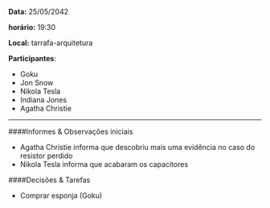 __Data:__ 25/05/2042

__horário:__ 19:30

__Local:__ tarrafa-arquitetura

__Participantes__:

- Goku
- Jon Snow
- Nikola Tesla 
- Indiana Jones
- Agatha Christie

***

####Informes & Observações iniciais

- Agatha Christie informa que descobriu mais uma evidência no caso do resistor perdido
- Nikola Tesla informa que acabaram os capacitores

####Decisões & Tarefas

- Comprar esponja (Goku)
